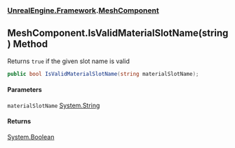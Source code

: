 ### [UnrealEngine.Framework](./UnrealEngine-Framework.md 'UnrealEngine.Framework').[MeshComponent](./UnrealEngine-Framework-MeshComponent.md 'UnrealEngine.Framework.MeshComponent')
## MeshComponent.IsValidMaterialSlotName(string) Method
Returns `true` if the given slot name is valid  
```csharp
public bool IsValidMaterialSlotName(string materialSlotName);
```
#### Parameters
<a name='UnrealEngine-Framework-MeshComponent-IsValidMaterialSlotName(string)-materialSlotName'></a>
`materialSlotName` [System.String](https://docs.microsoft.com/en-us/dotnet/api/System.String 'System.String')  
  
#### Returns
[System.Boolean](https://docs.microsoft.com/en-us/dotnet/api/System.Boolean 'System.Boolean')  
